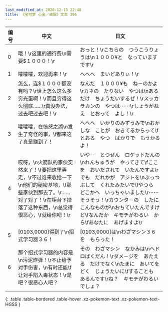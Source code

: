 ```yaml
---
last_modified_at: 2020-12-15 22:48
title: 《宝可梦 心金／魂银》文本 396
---
```

| 编号 | 中文 | 日文 |
| ---- | ---- | ---- |
| 0 | 哦！\r这里的通行费\n需要$１０００！\r | おっと！\rこちらの　つうこうりょうは\n１０００¥と　なっていますです\r |
| 1 | 嚯嚯嚯，欢迎再来！\r | へへへ　まいどありぃ！\r |
| 2 | 怎么，连$１０００都没有吗？\r世上怎么这么多穷光蛋啊！\r而且穷得这么彻底……\r真没办法，过去吧过去吧！\r | なんだ　１０００¥も　ね－のかよ\rカネの　たりない　やつは\nあるだけ　ちょうだいするぜ！\rスッカラカンの　やつは⋯⋯\rしょうがねえ　とおって　よし！\r |
| 3 | 嚯嚯嚯，在愤怒之湖\n发生了奇怪的事，\f都来这了真是赚到了！ | へへへ　いかりのみずうみで\nおかしな　ことが　おきてるからって\fとおる　やつ　ばかりで　もうかるよ！ |
| 4 | 哎呀，\n火箭队的家伙突然来了！\f要把这里弄走，\r不过谁来收拾一下\n他们的秘密基地，\f那些家伙到那去了。\r……对了对了！\r在柜台下掉落了这种东西，\n总觉得很恶心，\f就给你吧！\r | いや－　とつぜん　ロケットだんの\nれんちゅうが　やってきて\fここを　おいだされて　いたんですよ\rでも　だれかが　アジトを\nぶっつぶして　くれたみたいで\fやつら　どこかへ　いっちゃいました\r⋯⋯そうそう！\rカウンタ－の　したに　こんなものが\nおちていたんですけど\fなんだか　キモチがわるい　から\fあなたに　あげますよ\r |
| 5 | [0103,0000]得到了\n招式学习器３６！ | [0103,0000]は\nわざマシン３６を　もらった！ |
| 6 | 那个招式学习器的内容是\n污泥炸弹！\r不止给予对手伤害，\n有时还能\f让对手陷入毒状态！\r是吧？很恶心人吧？ | その　わざマシン　なかみは\nヘドロばくだん！\rダメ－ジを　あたえる　だけでなく\nたまに　あいてを　どく　じょうたいに\fすることも　あるんです\rね？　キモチがわるい　でしょ？ |
{: .table .table-bordered .table-hover .xz-pokemon-text .xz-pokemon-text-HGSS }
